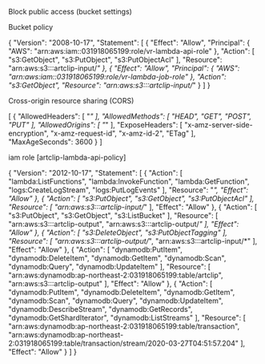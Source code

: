 Block public access (bucket settings)



Bucket policy

{
    "Version": "2008-10-17",
    "Statement": [
        {
            "Effect": "Allow",
            "Principal": {
                "AWS": "arn:aws:iam::031918065199:role/vr-lambda-api-role"
            },
            "Action": [
                "s3:GetObject",
                "s3:PutObject",
                "s3:PutObjectAcl"
            ],
            "Resource": "arn:aws:s3:::artclip-input/*"
        },
        {
            "Effect": "Allow",
            "Principal": {
                "AWS": "arn:aws:iam::031918065199:role/vr-lambda-job-role"
            },
            "Action": "s3:GetObject",
            "Resource": "arn:aws:s3:::artclip-input/*"
        }
    ]
}

Cross-origin resource sharing (CORS)


[
    {
        "AllowedHeaders": [
            "*"
        ],
        "AllowedMethods": [
            "HEAD",
            "GET",
            "POST",
            "PUT"
        ],
        "AllowedOrigins": [
            "*"
        ],
        "ExposeHeaders": [
            "x-amz-server-side-encryption",
            "x-amz-request-id",
            "x-amz-id-2",
            "ETag"
        ],
        "MaxAgeSeconds": 3600
    }
]



iam role [artclip-lambda-api-policy]

{
    "Version": "2012-10-17",
    "Statement": [
        {
            "Action": [
                "lambda:ListFunctions",
                "lambda:InvokeFunction",
                "lambda:GetFunction",
                "logs:CreateLogStream",
                "logs:PutLogEvents"
            ],
            "Resource": "*",
            "Effect": "Allow"
        },
        {
            "Action": [
                "s3:PutObject",
                "s3:GetObject",
                "s3:PutObjectAcl"
            ],
            "Resource": [
                "arn:aws:s3:::artclip-input/*"
            ],
            "Effect": "Allow"
        },
        {
            "Action": [
                "s3:PutObject",
                "s3:GetObject",
                "s3:ListBucket"
            ],
            "Resource": [
                "arn:aws:s3:::artclip-output",
                "arn:aws:s3:::artclip-output/*"
            ],
            "Effect": "Allow"
        },
        {
            "Action": [
                "s3:DeleteObject",
                "s3:PutObjectTagging"
            ],
            "Resource": [
                "arn:aws:s3:::artclip-output/*",
                "arn:aws:s3:::artclip-input/*"
            ],
            "Effect": "Allow"
        },
        {
            "Action": [
                "dynamodb:PutItem",
                "dynamodb:DeleteItem",
                "dynamodb:GetItem",
                "dynamodb:Scan",
                "dynamodb:Query",
                "dynamodb:UpdateItem"
            ],
            "Resource": [
                "arn:aws:dynamodb:ap-northeast-2:031918065199:table/artclip",
                "arn:aws:s3:::artclip-output"
            ],
            "Effect": "Allow"
        },
        {
            "Action": [
                "dynamodb:PutItem",
                "dynamodb:DeleteItem",
                "dynamodb:GetItem",
                "dynamodb:Scan",
                "dynamodb:Query",
                "dynamodb:UpdateItem",
                "dynamodb:DescribeStream",
                "dynamodb:GetRecords",
                "dynamodb:GetShardIterator",
                "dynamodb:ListStreams"
            ],
            "Resource": [
                "arn:aws:dynamodb:ap-northeast-2:031918065199:table/transaction",
                "arn:aws:dynamodb:ap-northeast-2:031918065199:table/transaction/stream/2020-03-27T04:51:57.204"
            ],
            "Effect": "Allow"
        }
    ]
}